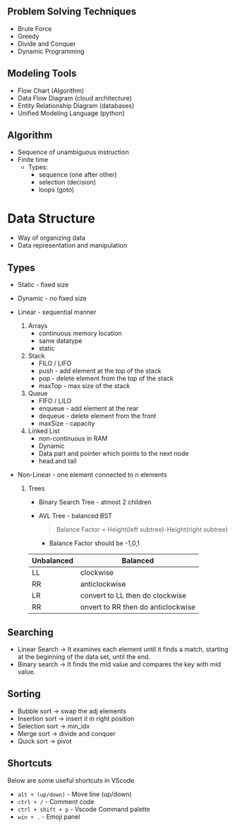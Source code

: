 ## Problem Solving Techniques
- Brute Force
- Greedy
- Divide and Conquer
- Dynamic Programming

## Modeling Tools
- Flow Chart (Algorithm)
- Data Flow Diagram (cloud architecture)
- Entity Relationship Diagram (databases)
- Unified Modeling Language (python)

## Algorithm
- Sequence of unambiguous instruction
- Finite time
    - Types:
        - sequence (one after other)
        - selection (decision)
        - loops (goto)

# Data Structure
 - Way of organizing data
 - Data representation and manipulation

 ## Types

 - Static - fixed size
 - Dynamic - no fixed size
 - Linear - sequential manner
    1. Arrays
        - continuous memory location
        - same datatype
        - static
    2. Stack 
        - FILO / LIFO
        - push - add element at the top of the stack
        - pop - delete element from the top of the stack
        - maxTop - max size of the stack
    3. Queue
        - FIFO / LILO
        - enqueue - add element at the rear
        - dequeue - delete element from the front
        - maxSize - capacity
    4. Linked List
        - non-continuous in RAM
        - Dynamic
        - Data part and pointer which points to the next node
        - head and tail

 - Non-Linear - one element connected to n elements
    1. Trees
        - Binary Search Tree - atmost 2 children
        - AVL Tree - balanced BST
        
           >Balance Factor = Height(left subtree)-Height(right subtree)
        
            - Balance Factor should be -1,0,1 <br>

        | Unbalanced      |      Balanced             |
        | -----------     |    ---------              |
        | LL     | clockwise                          |
        | RR     | anticlockwise                      |
        | LR     | convert to LL then do clockwise    |
        | RR     | onvert to RR then do anticlockwise |


## Searching
- Linear Search -> It examines each element until it finds a match, starting at the beginning of the data set, until the end.
- Binary search -> It finds the mid value and compares the key with mid value.

## Sorting
- Bubble sort -> swap the adj elements
- Insertion sort -> insert it in right position
- Selection sort -> min_idx
- Merge sort -> divide and conquer
- Quick sort -> pivot

## Shortcuts 
 
Below are some useful shortcuts in VScode
 
- `alt + (up/down)` - Move line (up/down)
- `ctrl + /` - Comment code
- `ctrl + shift + p` - Vscode Command palette
- `win + .` - Emoji panel